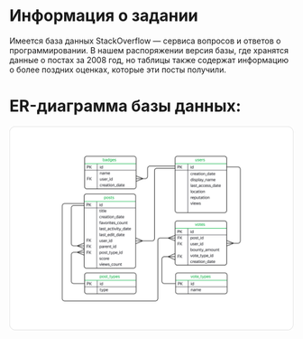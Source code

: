 # Информация о задании

Имеется база данных StackOverflow — сервиса вопросов и ответов о программировании. В нашем распоряжении версия базы, где хранятся данные о постах за 2008 год, 
но таблицы также содержат информацию о более поздних оценках, которые эти посты получили.

# ER-диаграмма базы данных:
![](https://github.com/knpanasik/my_portfolio/blob/additional/sql_advance_tasks/ER_StackOverflow.png)
